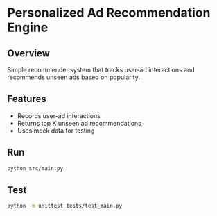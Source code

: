 # Personalized Ad Recommendation Engine

## Overview
Simple recommender system that tracks user-ad interactions and recommends unseen ads based on popularity.

## Features
- Records user-ad interactions
- Returns top K unseen ad recommendations
- Uses mock data for testing

## Run
```bash
python src/main.py
```

## Test
```bash
python -m unittest tests/test_main.py
```
